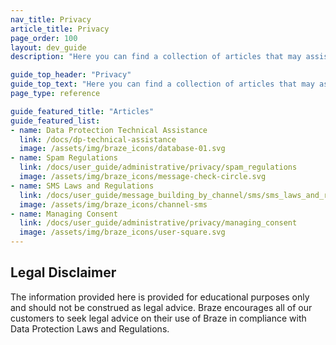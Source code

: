 ```yaml
---
nav_title: Privacy
article_title: Privacy
page_order: 100
layout: dev_guide
description: "Here you can find a collection of articles that may assist you in your use of Braze in compliance with applicable data protection laws and regulations."

guide_top_header: "Privacy"
guide_top_text: "Here you can find a collection of articles that may assist you in your use of Braze in compliance with applicable data protection laws and regulations."
page_type: reference

guide_featured_title: "Articles"
guide_featured_list:
- name: Data Protection Technical Assistance
  link: /docs/dp-technical-assistance
  image: /assets/img/braze_icons/database-01.svg
- name: Spam Regulations
  link: /docs/user_guide/administrative/privacy/spam_regulations
  image: /assets/img/braze_icons/message-check-circle.svg
- name: SMS Laws and Regulations
  link: /docs/user_guide/message_building_by_channel/sms/sms_laws_and_regulations
  image: /assets/img/braze_icons/channel-sms
- name: Managing Consent
  link: /docs/user_guide/administrative/privacy/managing_consent
  image: /assets/img/braze_icons/user-square.svg
---
```


## Legal Disclaimer

The information provided here is provided for educational purposes only and should not be construed as legal advice. Braze encourages all of our customers to seek legal advice on their use of Braze in compliance with Data Protection Laws and Regulations.

<br><br>
